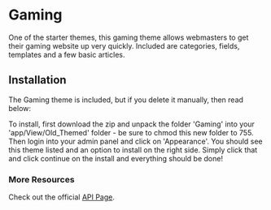 # Gaming

One of the starter themes, this gaming theme allows webmasters to get their gaming website up very quickly. Included are categories, fields, templates and a few basic articles.

## Installation

The Gaming theme is included, but if you delete it manually, then read below:

To install, first download the zip and unpack the folder 'Gaming' into your 'app/View/Old_Themed' folder - be sure to chmod this new folder to 755. Then login into your admin panel and click on 'Appearance'. You should see this theme listed and an option to install on the right side.
Simply click that and click continue on the install and everything should be done!

### More Resources

Check out the official [API Page](http://api.adaptcms.com/theme/gaming).